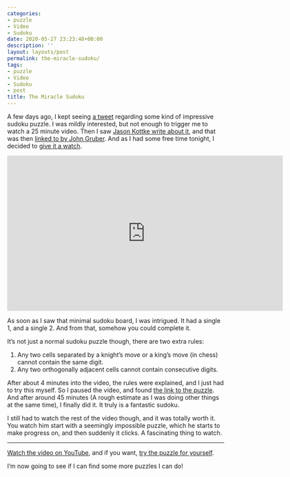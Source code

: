 ```yaml
---
categories:
- puzzle
- Video
- Sudoku
date: 2020-05-27 23:23:48+00:00
description: ''
layout: layouts/post
permalink: the-miracle-sudoku/
tags:
- puzzle
- Video
- Sudoku
- post
title: The Miracle Sudoku
---
```


<p>A few days ago, I kept seeing <a href="https://twitter.com/benorlin/status/1262097247866683393">a tweet</a> regarding some kind of impressive sudoku puzzle. I was mildly interested, but not enough to trigger me to watch a 25 minute video. Then I saw <a href="https://kottke.org/20/05/solving-the-the-miracle-sudoku">Jason Kottke write about it</a>, and that was then <a href="https://daringfireball.net/linked/2020/05/20/miracle-sudoku">linked to by John Gruber</a>. And as I had some free time tonight, I decided to <a href="https://www.youtube.com/watch?time_continue=1370&amp;v=yKf9aUIxdb4&amp;feature=emb_title">give it a watch</a>.</p>
<span class="embed-youtube" style="text-align:center; display: block;"><iframe class='youtube-player' width='640' height='360' src='https://www.youtube-nocookie.com/embed/yKf9aUIxdb4?version=3&#038;rel=1&#038;fs=1&#038;autohide=2&#038;showsearch=0&#038;showinfo=1&#038;iv_load_policy=1&#038;wmode=transparent' allowfullscreen='true' style='border:0;'></iframe></span>
<p>As soon as I saw that minimal sudoku board, I was intrigued. It had a single 1, and a single 2. And from that, somehow you could complete it.</p>
<p>It&#8217;s not just a normal sudoku puzzle though, there are two extra rules:</p>
<ol>
<li>Any two cells separated by a knight&#8217;s move or a king&#8217;s move (in chess) cannot contain the same digit.</li>
<li>Any two orthogonally adjacent cells cannot contain consecutive digits.</li>
</ol>
<p>After about 4 minutes into the video, the rules were explained, and I just had to try this myself. So I paused the video, and found <a href="https://cracking-the-cryptic.web.app/sudoku/tjN9LtrrTL">the link to the puzzle</a>. And after around 45 minutes (A rough estimate as I was doing other things at the same time), I finally did it. It truly is a fantastic sudoku.</p>
<p>I still had to watch the rest of the video though, and it was totally worth it. You watch him start with a seemingly impossible puzzle, which he starts to make progress on, and then suddenly it clicks. A fascinating thing to watch.</p>
<hr />
<p><a href="https://www.youtube.com/watch?time_continue=1357&amp;v=yKf9aUIxdb4&amp;feature=emb_title">Watch the video on YouTube</a>, and if you want, <a href="https://cracking-the-cryptic.web.app/sudoku/tjN9LtrrTL">try the puzzle for yourself</a>.</p>
<p>I&#8217;m now going to see if I can find some more puzzles I can do!</p>